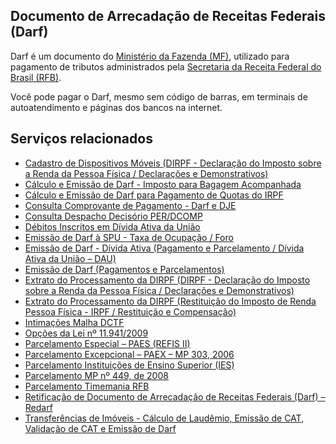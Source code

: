 Documento de Arrecadação de Receitas Federais (Darf)
---

Darf é um documento do [Ministério da Fazenda (MF)], utilizado para pagamento de tributos administrados pela [Secretaria da Receita Federal do Brasil (RFB)].

Você pode pagar o Darf, mesmo sem código de barras, em terminais de autoatendimento e páginas dos bancos na internet.

[Ministério da Fazenda (MF)]:/orgao/ministerio-da-fazenda-mf
[Secretaria da Receita Federal do Brasil (RFB)]:/orgao/secretaria-da-receita-federal-do-brasil-rfb

## Serviços relacionados

* [Cadastro de Dispositivos Móveis (DIRPF - Declaração do Imposto sobre a Renda da Pessoa Física / Declarações e Demonstrativos)](/servico/cadastro-de-dispositivos-moveis-dirpf-declaracao-do-imposto-sobre-a-renda-da-pessoa-fisica-declaracoes-e-demonstrativos)
* [Cálculo e Emissão de Darf - Imposto para Bagagem Acompanhada](/servico/calculo-e-emissao-de-darf-imposto-para-bagagem-acompanhada)
* [Cálculo e Emissão de Darf para Pagamento de Quotas do IRPF](/servico/calculo-e-emissao-de-darf-para-pagamento-de-quotas-do-irpf)
* [Consulta Comprovante de Pagamento - Darf e DJE](/servico/consulta-comprovante-de-pagamento-darf-e-dje)
* [Consulta Despacho Decisório PER/DCOMP](/servico/consulta-despacho-decisorio-per-dcomp)
* [Débitos Inscritos em Dívida Ativa da União](/servico/debitos-inscritos-em-divida-ativa-da-uniao)
* [Emissão de Darf à SPU - Taxa de Ocupação / Foro](/servico/emissao-de-darf-a-spu-taxa-de-ocupacao-foro)
* [Emissão de Darf - Dívida Ativa (Pagamento e Parcelamento / Dívida Ativa da União – DAU)](/servico/emissao-de-darf-divida-ativa-pagamento-e-parcelamento-divida-ativa-da-uniao-dau)
* [Emissão de Darf (Pagamentos e Parcelamentos)](/servico/emissao-de-darf-pagamentos-e-parcelamentos)
* [Extrato do Processamento da DIRPF (DIRPF - Declaração do Imposto sobre a Renda da Pessoa Física / Declarações e Demonstrativos)](/servico/extrato-do-processamento-da-dirpf-dirpf-declaracao-do-imposto-sobre-a-renda-da-pessoa-fisica-declaracoes-e-demonstrativos)
* [Extrato do Processamento da DIRPF (Restituição do Imposto de Renda Pessoa Física - IRPF / Restituição e Compensação)](/servico/extrato-do-processamento-da-dirpf-restituicao-do-imposto-de-renda-pessoa-fisica-irpf-restituicao-e-compensacao)
* [Intimações Malha DCTF](/servico/intimacoes-malha-dctf)
* [Opções da Lei nº 11.941/2009](/servico/opcoes-da-lei-n-11-941-2009)
* [Parcelamento Especial – PAES (REFIS II)](/servico/parcelamento-especial-paes-refis-ii)
* [Parcelamento Excepcional – PAEX – MP 303, 2006](/servico/parcelamento-excepcional-paex-mp-303-2006)
* [Parcelamento Instituições de Ensino Superior (IES)](/servico/parcelamento-instituicoes-de-ensino-superior-ies)
* [Parcelamento MP nº 449, de 2008](/servico/parcelamento-mp-n-449-de-2008)
* [Parcelamento Timemania RFB](/servico/parcelamento-timemania-rfb)
* [Retificação de Documento de Arrecadação de Receitas Federais (Darf) – Redarf](/servico/retificacao-de-documento-de-arrecadacao-de-receitas-federais-darf-redarf)
* [Transferências de Imóveis - Cálculo de Laudêmio, Emissão de CAT, Validação de CAT e Emissão de Darf](/servico/transferencias-de-imoveis-calculo-de-laudemio-emissao-de-cat-validacao-de-cat-e-emissao-de-darf)
